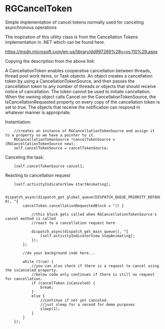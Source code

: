 # RGCancelToken
Simple implementation of cancel tokens normally used for canceling asynchronous operations

The inspiration of this utility class is from the Cancellation Tokens implementation in .NET which can be found here.

https://msdn.microsoft.com/en-us/library/dd997289%28v=vs.110%29.aspx

Copying the description from the above link:

A CancellationToken enables cooperative cancellation between threads, thread pool work items, or Task objects. An object creates a cancellation token by using a CancellationTokenSource, and then passes the cancellation token to any number of threads or objects that should receive notice of cancellation. The token cannot be used to initiate cancellation. When the owning object calls Cancel on the CancellationTokenSource, the IsCancellationRequested property on every copy of the cancellation token is set to true. The objects that receive the notification can respond in whatever manner is appropriate.

Instantiation:
```
    //creates an instance of RGCancellationTokenSource and assign it to a property so we have a pointer to it.
    RGCancellationTokenSource *cancelTokenSource = [RGCancellationTokenSource new];
    self.cancelTokenSource = cancelTokenSource;
```

Canceling the task:
```
    [self.cancelTokenSource cancel];
```

Reacting to cancellation request
```
    [self.activityIndicatorView startAnimating];
    
    dispatch_async(dispatch_get_global_queue(DISPATCH_QUEUE_PRIORITY_DEFAULT, 0), ^{
        cancelToken.cancellationRequestedBlock = ^() {
            
            //this block gets called when RGCancellationTokenSource's cancel method is called
            //react to a cancellation request here
            
            dispatch_async(dispatch_get_main_queue(), ^{
                [self.activityIndicatorView stopAnimating];
            });
        };
        
        //do your background code here...
        
        while (true) {
            //you can also check if there is a request to cancel using the isCanceled property.
            //below code only continues if there is still no request for cancellation.
            if (cancelToken.isCanceled) {
                break;
            }
            else {
                //continue if not yet canceled.
                //just sleep for a second for demo purposes
                sleep(1);
            }
        }
    });
```

